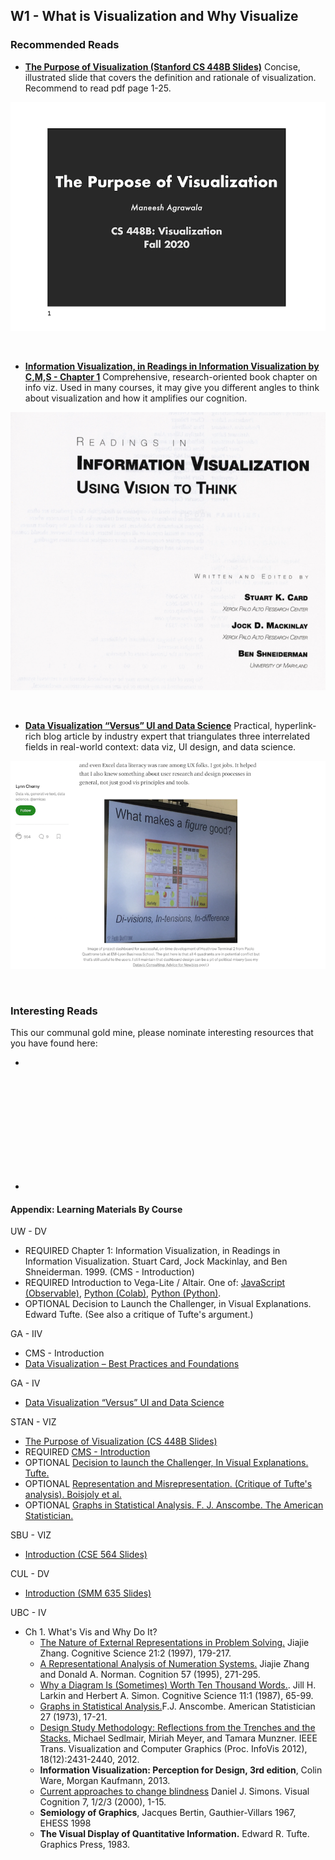 <h2>W1 - What is Visualization and Why Visualize</h2>

<h3>Recommended Reads</h3>

* [**The Purpose of Visualization (Stanford CS 448B Slides)**](https://magrawala.github.io/cs448b-fa20/assets/slides/Lec01-purpose.pdf)
Concise, illustrated slide that covers the definition and rationale of visualization. Recommend to read pdf page 1-25. 

![7](./images/7a.png)

<br>

* [**Information Visualization, in Readings in Information Visualization by C,M,S - Chapter 1**](https://magrawala.github.io/cs448b-fa20/assets/docs/CardMackinlaySchneid-Chap1.pdf)
Comprehensive, research-oriented book chapter on info viz. Used in many courses, it may give you different angles to think about visualization and how it amplifies our cognition. 

![8](./images/8a.png)

<br>

* [**Data Visualization “Versus” UI and Data Science**](https://medium.com/@lynn_72328/data-visualization-versus-ui-and-data-science-d59182d58af4)
Practical, hyperlink-rich blog article by industry expert that triangulates three interrelated fields in real-world context: data viz, UI design, and data science. 

![9](./images/9.png)

<br>

<h3>Interesting Reads</h3>

This our communal gold mine, please nominate interesting resources that you have found here: 

* 


<br><br><br><br><br><br><br><br><br>

-

<h4>Appendix: Learning Materials By Course</h4> 


UW - DV

* REQUIRED Chapter 1: Information Visualization, in Readings in Information Visualization. Stuart Card, Jock Mackinlay, and Ben Shneiderman. 1999. (CMS - Introduction)
* REQUIRED Introduction to Vega-Lite / Altair. One of: [JavaScript (Observable)](), [Python (Colab)](https://colab.research.google.com/github/uwdata/visualization-curriculum/blob/master/altair_introduction.ipynb), [Python (Python)](https://github.com/uwdata/visualization-curriculum/blob/master/altair_introduction.ipynb).
* OPTIONAL Decision to Launch the Challenger, in Visual Explanations. Edward Tufte. (See also a critique of Tufte's argument.)

GA - IIV

* CMS - Introduction
* [Data Visualization – Best Practices and Foundations](https://www.toptal.com/designers/data-visualization/data-visualization-best-practices)

GA - IV

* [Data Visualization “Versus” UI and Data Science](https://medium.com/@lynn_72328/data-visualization-versus-ui-and-data-science-d59182d58af4)

STAN - VIZ

* [The Purpose of Visualization (CS 448B Slides)](https://magrawala.github.io/cs448b-fa20/assets/slides/Lec01-purpose.pdf)
* REQUIRED [CMS - Introduction](https://magrawala.github.io/cs448b-fa20/assets/docs/CardMackinlaySchneid-Chap1.pdf)
* OPTIONAL [Decision to launch the Challenger, In Visual Explanations. Tufte.](https://magrawala.github.io/cs448b-fa20/assets/docs/challenger.pdf)
* OPTIONAL [Representation and Misrepresentation. (Critique of Tufte's analysis). Boisjoly et al.](https://link.springer.com/article/10.1007/s11948-002-0033-2)
* OPTIONAL [Graphs in Statistical Analysis. F. J. Anscombe. The American Statistician.](https://www.jstor.org/stable/2682899)

SBU - VIZ

* [Introduction (CSE 564 Slides)](https://www3.cs.stonybrook.edu/~mueller/teaching/cse564/CSE%20564%20intro.pdf)

CUL - DV

* [Introduction (SMM 635 Slides)](https://github.com/simoneSantoni/data-viz-smm635/blob/master/week2/slideshow_1.ipynb)


UBC - IV

- Ch 1. What's Vis and Why Do It?
  - [The Nature of External Representations in Problem Solving.](http://dx.doi.org/10.1207/s15516709cog2102_3) Jiajie Zhang. Cognitive Science 21:2 (1997), 179-217.
  - [A Representational Analysis of Numeration Systems.](http://dx.doi.org/10.1016/0010-0277(95)00674-3) Jiajie Zhang and Donald A. Norman. Cognition 57 (1995), 271-295.
  - [Why a Diagram Is (Sometimes) Worth Ten Thousand Words.](http://dx.doi.org/10.1111/j.1551-6708.1987.tb00863.x). Jill H. Larkin and Herbert A. Simon. Cognitive Science 11:1 (1987), 65-99.
  - [Graphs in Statistical Analysis.](http://www.sjsu.edu/faculty/gerstman/StatPrimer/anscombe1973.pdf)F.J. Anscombe. American Statistician 27 (1973), 17-21.
  - [Design Study Methodology: Reflections from the Trenches and the Stacks.](http://www.cs.ubc.ca/labs/imager/tr/2012/dsm/) Michael Sedlmair, Miriah Meyer, and Tamara Munzner. IEEE Trans. Visualization and Computer Graphics (Proc. InfoVis 2012), 18(12):2431-2440, 2012.
  - **Information Visualization: Perception for Design, 3rd edition**, Colin Ware, Morgan Kaufmann, 2013.
  - [Current approaches to change blindness](http://schneider.lrdc.pitt.edu/P2465/Readings/simons_viscog.pdf) Daniel J. Simons. Visual Cognition 7, 1/2/3 (2000), 1-15.
  - **Semiology of Graphics**, Jacques Bertin, Gauthier-Villars 1967, EHESS 1998
  - **The Visual Display of Quantitative Information.** Edward R. Tufte. Graphics Press, 1983.
